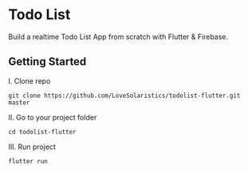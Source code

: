 # Todo List

Build a realtime Todo List App from scratch with Flutter & Firebase.

## Getting Started

I. Clone repo
```
git clone https://github.com/LoveSolaristics/todolist-flutter.git master
```
II. Go to your project folder 
```
cd todolist-flutter
```
III. Run project
```
flutter run
```
